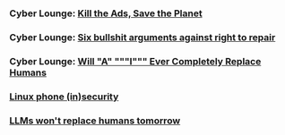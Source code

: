 ### Cyber Lounge: [Kill the Ads, Save the Planet](./kill-the-ads-save-the-planet.md)

### Cyber Lounge: [Six bullshit arguments against right to repair](./six-bullshit-arguments-against-right-to-repair.md)

### Cyber Lounge: [Will "A" """I""" Ever Completely Replace Humans](./will-ai-ever-replace-human-programmers.md)

### [Linux phone (in)security](./linux-phone-security)

### [LLMs won't replace humans tomorrow](./llms-replace-humans)

